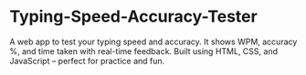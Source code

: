# Typing-Speed-Accuracy-Tester
A web app to test your typing speed and accuracy. It shows WPM, accuracy %, and time taken with real-time feedback. Built using HTML, CSS, and JavaScript – perfect for practice and fun.
